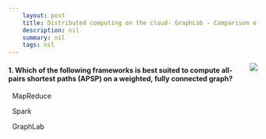 ```yaml
---
    layout: post
    title: Distributed computing on the cloud- GraphLab - Comparison of distributed analytics engines
    description: nil
    summary: nil
    tags: nil
---
```



 <a target="_blank" href="https://docs.microsoft.com/en-us/learn/modules/cmu-analytics-engines-graphlab/7-compare-engines/"><i class="fas fa-external-link-alt"></i> </a>
 <img align="right" src="https://docs.microsoft.com/en-us/learn/achievements/cmu-cloud-developer/distributed-programming-graphlab.svg">
####  1. Which of the following frameworks is best suited to compute all-pairs shortest paths (APSP) on a weighted, fully connected graph?


<i class='far fa-square'></i> &nbsp;&nbsp;MapReduce

<i class='far fa-square'></i> &nbsp;&nbsp;Spark

<i class='fas fa-check-square' style='color: Dodgerblue;'></i> &nbsp;&nbsp;GraphLab
<br />
<br />
<br />
